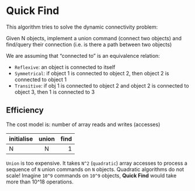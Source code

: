 # Quick Find

This algorithm tries to solve the dynamic connectivity problem:

Given N objects, implement a union command (connect two objects) and find/query their connection (i.e. is there a path between two objects)

We are assuming that “connected to” is an equivalence relation:

* `Reflexive`: an object is connected to itself
* `Symmetrical`: if object 1 is connected to object 2, then object 2 is connected to object 1
* `Transitive`: if obj 1 is connected to object 2 and object 2 is connected to object 3, then 1 is connected to 3

## Efficiency

The cost model is: number of array reads and writes (accesses)

|initialise |union |find |
|-----------|:----:|----:|
|N          |N     |1    |

`Union` is too expensive. It takes `N^2` (`quadratic`) array accesses to process a sequence of `N` union commands on `N` objects. Quadratic algorithms do not scale! Imagine `10^9` commands on `10^9` objects, __Quick Find__ would take more than 10^18 operations.
